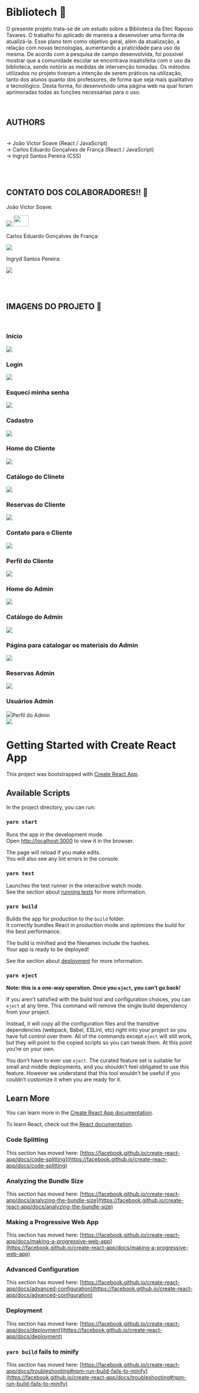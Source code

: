 # Bibliotech :book:
  
  <div>
    <p>O presente projeto trata-se de um estudo sobre a Biblioteca da Etec Raposo Tavares. O trabalho foi aplicado de maneira a desenvolver uma forma de atualizá-la. Esse plano tem como objetivo geral, além da atualização, a relação com novas tecnologias, aumentando a praticidade para uso da mesma.  De acordo com a pesquisa de campo desenvolvida, foi possível mostrar que a comunidade escolar se encontrava insatisfeita com o uso da biblioteca, sendo notório as medidas de intervenção tomadas. Os métodos utilizados no projeto tiveram a intenção de serem práticos na utilização, tanto dos alunos quanto dos professores, de forma que seja mais qualitativo e tecnológico. Desta forma, foi desenvolvido uma página web na qual foram aprimoradas todas as funções necessárias para o uso.</p><br>
</div>
  
  ## AUTHORS
<div><br>
-> João Victor Soave (React / JavaScript)<br>
-> Carlos Eduardo Gonçalves de França (React / JavaScript)<br>
-> Ingryd Santos Pereira (CSS)<br>
</div>
  
  <br><br>
  
  ## CONTATO DOS COLABORADORES!! :email:
<div>
    <p>João Victor Soave:</p>
    <a href = "mailto:joaosoave94@gmail.com"><img src="https://img.shields.io/badge/-Gmail-%23333?style=for-the-badge&logo=gmail&logoColor=white" target="_blank"></a>
    <a href = "https://github.com/jvsoave"><img src="https://cdn.discordapp.com/attachments/796077210720272394/903059198881968158/logo_github_icon_143196.png" target="_blank" height="30" width="40" ></a><br>
    <p>Carlos Eduardo Gonçalves de França:</p>
    <a href = "mailto:"><img src="https://img.shields.io/badge/-Gmail-%23333?style=for-the-badge&logo=gmail&logoColor=white" target="_blank"></a><br>
    <p>Ingryd Santos Pereira:</p>
    <a href = "mailto:"><img src="https://img.shields.io/badge/-Gmail-%23333?style=for-the-badge&logo=gmail&logoColor=white" target="_blank"></a><br>
</div>

<br><br>

## IMAGENS DO PROJETO 🎴

<br>

### Início
<div>
 <img src="https://cdn.discordapp.com/attachments/1057382209725673524/1057382382656815155/Inicio.jpg"><br>
</div>

### Login
<div>
 <img src="https://cdn.discordapp.com/attachments/1057382209725673524/1057383802223214722/Login.jpg"><br>
</div>

### Esqueci minha senha
<div>
 <img src="https://cdn.discordapp.com/attachments/1057382209725673524/1057384349558911068/Esqueci_a_Senha.jpg"><br>
</div>

### Cadastro
<div>
 <img src="https://cdn.discordapp.com/attachments/1057382209725673524/1057384460842180729/Cadastro.jpg"><br>
</div>

### Home do Cliente
<div>
 <img src="https://cdn.discordapp.com/attachments/1057382209725673524/1057382694792728658/Home.jpg"><br>
</div>

### Catálogo do Clinete
<div>
 <img src="https://cdn.discordapp.com/attachments/1057382209725673524/1057382894420623431/Catalogo.jpg"><br>
</div>

### Reservas do Cliente
<div>
 <img src="https://cdn.discordapp.com/attachments/1057382209725673524/1057383389788917850/Reservas.jpg"><br>
</div>

### Contato para o Cliente
<div>
 <img src="https://cdn.discordapp.com/attachments/1057382209725673524/1057383574577352834/Contato.jpg"><br>
</div>

### Perfil do Cliente
<div>
 <img src="https://cdn.discordapp.com/attachments/1057382209725673524/1057384551913111592/ConfigUsuario.jpg"><br>
</div>

### Home do Admin
<div>
 <img src="https://cdn.discordapp.com/attachments/1057382209725673524/1057384783350611989/HomeAdm.jpg"><br>
</div>

### Catálogo do Admin
<div>
 <img src="https://cdn.discordapp.com/attachments/1057382209725673524/1057385187136258088/CatalogoAdm.jpg"><br>
</div>

### Página para catalogar os materiais do Admin
<div>
 <img src="https://media.discordapp.net/attachments/1057382209725673524/1057385408540971088/CadastrarItem.jpg?width=1181&height=671"><br>
</div>

### Reservas Admin
<div>
 <img src="https://cdn.discordapp.com/attachments/1057382209725673524/1057385758454972498/ReservasAdm.jpg"><br>
</div>

### Usuários Admin
<div>
 <img src="https://cdn.discordapp.com/attachments/1057382209725673524/1057385857348292659/UsuariosAdm.jpg><br>
</div>

### Perfil do Admin
<div>
 <img src="https://cdn.discordapp.com/attachments/1057382209725673524/1057386065427693578/ConfigUsuarioAdm.jpg"><br>
</div>

# Getting Started with Create React App

This project was bootstrapped with [Create React App](https://github.com/facebook/create-react-app).

## Available Scripts

In the project directory, you can run:

### `yarn start`

Runs the app in the development mode.\
Open [http://localhost:3000](http://localhost:3000) to view it in the browser.

The page will reload if you make edits.\
You will also see any lint errors in the console.

### `yarn test`

Launches the test runner in the interactive watch mode.\
See the section about [running tests](https://facebook.github.io/create-react-app/docs/running-tests) for more information.

### `yarn build`

Builds the app for production to the `build` folder.\
It correctly bundles React in production mode and optimizes the build for the best performance.

The build is minified and the filenames include the hashes.\
Your app is ready to be deployed!

See the section about [deployment](https://facebook.github.io/create-react-app/docs/deployment) for more information.

### `yarn eject`

**Note: this is a one-way operation. Once you `eject`, you can’t go back!**

If you aren’t satisfied with the build tool and configuration choices, you can `eject` at any time. This command will remove the single build dependency from your project.

Instead, it will copy all the configuration files and the transitive dependencies (webpack, Babel, ESLint, etc) right into your project so you have full control over them. All of the commands except `eject` will still work, but they will point to the copied scripts so you can tweak them. At this point you’re on your own.

You don’t have to ever use `eject`. The curated feature set is suitable for small and middle deployments, and you shouldn’t feel obligated to use this feature. However we understand that this tool wouldn’t be useful if you couldn’t customize it when you are ready for it.

## Learn More

You can learn more in the [Create React App documentation](https://facebook.github.io/create-react-app/docs/getting-started).

To learn React, check out the [React documentation](https://reactjs.org/).

### Code Splitting

This section has moved here: [https://facebook.github.io/create-react-app/docs/code-splitting](https://facebook.github.io/create-react-app/docs/code-splitting)

### Analyzing the Bundle Size

This section has moved here: [https://facebook.github.io/create-react-app/docs/analyzing-the-bundle-size](https://facebook.github.io/create-react-app/docs/analyzing-the-bundle-size)

### Making a Progressive Web App

This section has moved here: [https://facebook.github.io/create-react-app/docs/making-a-progressive-web-app](https://facebook.github.io/create-react-app/docs/making-a-progressive-web-app)

### Advanced Configuration

This section has moved here: [https://facebook.github.io/create-react-app/docs/advanced-configuration](https://facebook.github.io/create-react-app/docs/advanced-configuration)

### Deployment

This section has moved here: [https://facebook.github.io/create-react-app/docs/deployment](https://facebook.github.io/create-react-app/docs/deployment)

### `yarn build` fails to minify

This section has moved here: [https://facebook.github.io/create-react-app/docs/troubleshooting#npm-run-build-fails-to-minify](https://facebook.github.io/create-react-app/docs/troubleshooting#npm-run-build-fails-to-minify)

